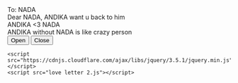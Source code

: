 <!DOCTYPE html>
<html lang="en">
  <head>
    <meta charset="UTF-8" />
    <title>Love letter for crush</title>
    <link rel="preconnect" href="https://fonts.googleapis.com" />
    <link rel="preconnect" href="https://fonts.gstatic.com" crossorigin />
    <link
      href="https://fonts.googleapis.com/css2?family=Dancing+Script:wght@400..700&display=swap"
      rel="stylesheet" />
    <link rel="stylesheet" href="love letter 2.css" />
  </head>
  <body>
    <!-- tiktok meowish -->
    <div class="envlope-wrapper">
      <div id="envelope" class="close">
        <div class="front flap"></div>
        <div class="front pocket"></div>
        <div class="letter">
          <div class="words line1">To: NADA</div>
          <div class="words line2">Dear NADA, ANDIKA want u back to him</div>
          <div class="words line3">ANDIKA <3 NADA </div>
          <div class="words line4">ANDIKA without NADA is like crazy person</div>
        </div>
        <div class="hearts">
          <div class="heart a1"></div>
          <div class="heart a2"></div>
          <div class="heart a3"></div>
        </div>
      </div>
    </div>
    <div class="reset">
      <button id="open">Open</button>
      <button id="reset">Close</button>
    </div>

    <script src="https://cdnjs.cloudflare.com/ajax/libs/jquery/3.5.1/jquery.min.js"></script>
    <script src="love letter 2.js"></script>
  </body>
</html>
